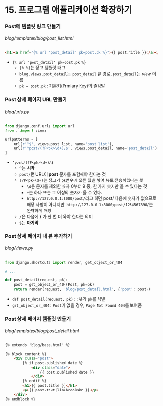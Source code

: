 # 15. 프로그램 애플리케이션 확장하기

### Post에 템플릿 링크 만들기

###### blog/templates/blog/post_list.html

```html
<h1><a href="{% url 'post_detail' pk=post.pk %}">{{ post.title }}</a></h1>
```

- `{% url 'post_detail' pk=post.pk %}`
  - `{% %}`는 장고 템플릿 태그
  - `blog.views.post_detail`는 `post_detail` 뷰 경로, `post_detail`는 *view* 이름
  - `pk = post.pk` : 기본키(Prmiary Key)의 줄임말



### Post 상세 페이지 URL 만들기

###### blog/urls.py

```python
from django.conf.urls import url
from . import views

urlpatterns = [
    url(r'^$', views.post_list, name='post_list'),
    url(r'^post/(?P<pk>\d+)/$', views.post_detail, name='post_detail'),
]
```

- `^post/(?P<pk>\d+)/$`
  - `^`는  **시작**
  - `post/`란 URL이 **post** 문자를 포함해야 한다는 것
  - `(?P<pk>\d+)`는 장고가 `pk`변수에 모든 값을 넣어 뷰로 전송하겠다는 뜻
    - `\d`은 문자를 제외한 숫자 0부터 9 중, 한 가지 숫자만 올 수 있다는 것
    - `+`는 하나 또는 그 이상의 숫자가 올 수 있다.
    - `http://127.0.0.1:8000/post/`라고 하면 post/ 다음에 숫자가 없으므로 해당 사항이 아니지만, `http://127.0.0.1:8000/post/1234567890/`는 완벽하게 매칭
  - `/`은 다음에 **/** 가 한 번 더 와야 한다는 의미
  - `$`는 **마지막**



### Post 상세 페이지 내 뷰 추가하기

###### blog/views.py

```python
from django.shortcuts import render, get_object_or_404

# ...

def post_detail(request, pk):
    post = get_object_or_404(Post, pk=pk)
    return render(request, 'blog/post_detail.html', {'post': post})
```

- `def post_detail(request, pk):` : 뷰가 `pk`를 식별
- `get_object_or_404` : `Post`가 없을 경우, `Page Not Found 404`를 보여줌



### Post 상세 페이지 템플릿 만들기

###### blog/templates/blog/post_detail.html

```html
{% extends 'blog/base.html' %}

{% block content %}
    <div class="post">
        {% if post.published_date %}
            <div class="date">
                {{ post.published_date }}
            </div>
        {% endif %}
        <h1>{{ post.title }}</h1>
        <p>{{ post.text|linebreaksbr }}</p>
    </div>
{% endblock %}
```

